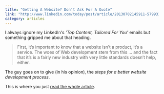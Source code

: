 ```yaml
---
title: "Getting A Website? Don't Ask For A Quote"
link: "http://www.linkedin.com/today/post/article/20130702145911-5799319-getting-a-website-don-t-ask-for-a-quote"
category: articles
---
```


I always ignore my LinkedIn's _'Top Content, Tailored For You'_ emails but
something gripped me about that heading.

> First, it’s important to know that a website isn’t a product, it’s a
> service. The woes of Web development stem from this ... and the fact that
> it’s is a fairly new industry with very little standards doesn’t help,
> either.

The guy goes on to give (in his opinion), the _steps for a better website
development process_.

This is where you just [read the whole article][1].

[1]: http://www.linkedin.com/today/post/article/20130702145911-5799319-getting-a-website-don-t-ask-for-a-quote
